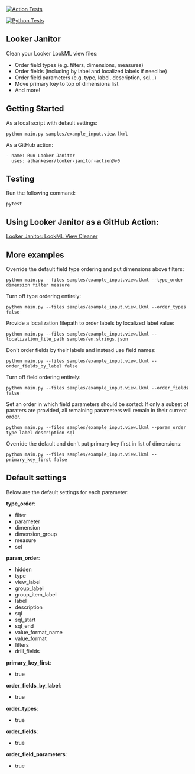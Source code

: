 [![Action Tests](https://github.com/alhankeser/looker-janitor/actions/workflows/action_tests.yml/badge.svg)](https://github.com/alhankeser/looker-janitor/actions/workflows/action_tests.yml)

[![Python Tests](https://github.com/alhankeser/looker-janitor/actions/workflows/tests.yml/badge.svg)](https://github.com/alhankeser/looker-janitor/actions/workflows/tests.yml)

## Looker Janitor
Clean your Looker LookML view files:
- Order field types (e.g. filters, dimensions, measures)
- Order fields (including by label and localized labels if need be)
- Order field parameters (e.g. type, label, description, sql...)
- Move primary key to top of dimensions list
- And more!

## Getting Started

As a local script with default settings:
```shell
python main.py samples/example_input.view.lkml
```

As a GitHub action:
```shell
- name: Run Looker Janitor
  uses: alhankeser/looker-janitor-action@v0
```

## Testing

Run the following command:
```
pytest
```

## Using Looker Janitor as a GitHub Action:
[Looker Janitor: LookML View Cleaner](https://github.com/marketplace/actions/looker-janitor-lookml-view-cleaner)

## More examples

Override the default field type ordering and put dimensions above filters:
```shell
python main.py --files samples/example_input.view.lkml --type_order dimension filter measure 
```

Turn off type ordering entirely:
```shell
python main.py --files samples/example_input.view.lkml --order_types false
```

Provide a localization filepath to order labels by localized label value:
```shell
python main.py --files samples/example_input.view.lkml --localization_file_path samples/en.strings.json
```

Don't order fields by their labels and instead use field names:
```shell
python main.py --files samples/example_input.view.lkml --order_fields_by_label false
```

Turn off field ordering entirely:
```shell
python main.py --files samples/example_input.view.lkml --order_fields false
```

Set an order in which field parameters should be sorted:
If only a subset of paraters are provided, all remaining parameters will remain in their current order.
```shell
python main.py --files samples/example_input.view.lkml --param_order type label description sql
```

Override the default and don't put primary key first in list of dimensions:
```shell
python main.py --files samples/example_input.view.lkml --primary_key_first false  
```

## Default settings

Below are the default settings for each parameter:

**type_order**:
- filter
- parameter
- dimension
- dimension_group
- measure
- set

**param_order**:
- hidden
- type
- view_label
- group_label
- group_item_label
- label
- description
- sql
- sql_start
- sql_end
- value_format_name
- value_format
- filters
- drill_fields

**primary_key_first**:
- true

**order_fields_by_label**:
- true

**order_types**:
- true

**order_fields**:
- true

**order_field_parameters**:
- true
